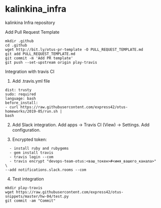 # kalinkina_infra
kalinkina Infra repository

Add Pull Request Template

``` 
mkdir .github
cd .github
wget http://bit.ly/otus-pr-template -O PULL_REQUEST_TEMPLATE.md
git add PULL_REQUEST_TEMPLATE.md
git commit -m 'Add PR template'
git push --set-upstream origin play-travis 
```

Integration with travis CI
1) Add .travis.yml file
```
dist: trusty
sudo: required
language: bash
before_install:
- curl https://raw.githubusercontent.com/express42/otus-homeworks/2019-05/run.sh |
bash
```
2) Add Slack integration. Add apps -> Travis CI (View) -> Settings. Add configuration.

3) Encrypted token:

```
  - install ruby and rubygems
  - gem install travis
  - travis login --com
  - travis encrypt "devops-team-otus:<ваш_токен>#<имя_вашего_канала>" \
--add notifications.slack.rooms --com
```

4) Test integration

```
mkdir play-travis
wget https://raw.githubusercontent.com/express42/otus-snippets/master/hw-04/test.py
git commit -am "Commit"
```
